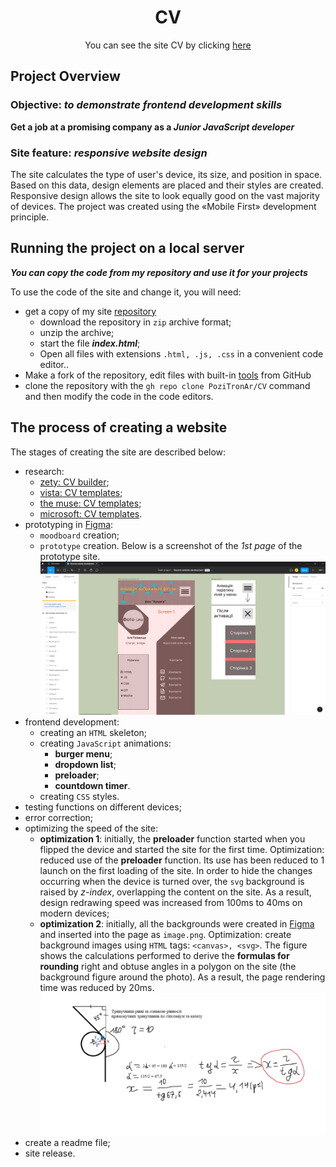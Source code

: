 <h1 align="center">СV</h1>

<div align="center">You can see the site CV by clicking <a href="https://resum.online">here</a></div>

## Project Overview

### Objective: *to demonstrate frontend development skills*

**Get a job at a promising company as a _Junior JavaScript developer_**

### Site feature: *responsive website design*

The site calculates the type of user's device, its size, and position in space. Based on this data, design elements are placed and their styles are created. Responsive design allows the site to look equally good on the vast majority of devices. The project was created using the «Mobile First» development principle.

## Running the project on a local server

***You can copy the code from my repository and use it for your projects***

To use the code of the site and change it, you will need:
* get a copy of my site [repository](https://github.com/PoziTronAr/CV.git)
  - download the repository in `zip` archive format;
  - unzip the archive;
  - start the file ***index.html***;
  - Open all files with extensions `.html, .js, .css` in a convenient code editor..
* Make a fork of the repository, edit files with built-in [tools](https://docs.github.com/ru/codespaces/developing-in-codespaces/developing-in-a-codespace) from GitHub
* clone the repository with the `gh repo clone PoziTronAr/CV` command and then modify the code in the code editors.

## The process of creating a website

The stages of creating the site are described below:

* research:
  - [zety: CV builder](https://zety.com/resume-builder);
  - [vista: CV templates](https://create.vista.com/ru/templates/chief-executive-officer-professional-profile/id-6061a0ffa637ee11e3fba1bc/);
  - [the muse: CV templates](https://www.themuse.com/advice/the-41-best-resume-templates-ever);
  - [microsoft: CV templates](https://templates.office.com/ru-ru/resume-templates).
* prototyping in [Figma](https://www.figma.com/):
  - `moodboard` creation;
  - `prototype` creation. Below is a screenshot of the *1st page* of the prototype site.![moodboard](/images_Readme/prototype.png)
* frontend development:
  - creating an `HTML` skeleton;
  - creating `JavaScript` animations:
    - **burger menu**;
    - **dropdown list**;
    - **preloader**;
    - **countdown timer**.
  - creating `CSS` styles.
* testing functions on different devices;
* error correction;
* optimizing the speed of the site:
  - **optimization 1**: initially, the **preloader** function started when you flipped the device and started the site for the first time. Optimization: reduced use of the **preloader** function. Its use has been reduced to 1 launch on the first loading of the site. In order to hide the changes occurring when the device is turned over, the `svg` background is raised by *z-index*, overlapping the content on the site. As a result, design redrawing speed was increased from 100ms to 40ms on modern devices;
  - **optimization 2**: initially, all the backgrounds were created in [Figma](https://www.figma.com/) and inserted into the page as `image.png`. Optimization: create background images using `HTML` tags: `<canvas>, <svg>`. The figure shows the calculations performed to derive the **formulas for rounding** right and obtuse angles in a polygon on the site (the background figure around the photo). As a result, the page rendering time was reduced by 20ms. ![image](/images_Readme/circleTangentToAnObtuseAngle.png)
* create a readme file;
* site release.



